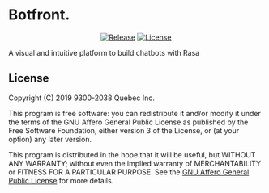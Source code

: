 # Botfront.

<div align="center">

[![Release](https://img.shields.io/badge/botfront-v0.14.0-blue.svg)]()
[![License](https://img.shields.io/badge/license-AGPLv3-blue.svg?style=flat)](https://github.com/botfront/botfront/blob/master/LICENSE)

</div>

A visual and intuitive platform to build chatbots with Rasa

## License

Copyright (C) 2019 9300-2038 Quebec Inc.

This program is free software: you can redistribute it and/or modify
it under the terms of the GNU Affero General Public License as published by
the Free Software Foundation, either version 3 of the License, or
(at your option) any later version.

This program is distributed in the hope that it will be useful,
but WITHOUT ANY WARRANTY; without even the implied warranty of
MERCHANTABILITY or FITNESS FOR A PARTICULAR PURPOSE.  See the
[GNU Affero General Public License](https://github.com/botfront/botfront/blob/master/LICENSE) for more details.